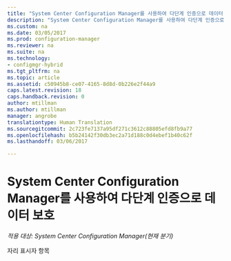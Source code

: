 ```yaml
---
title: "System Center Configuration Manager를 사용하여 다단계 인증으로 데이터 보호 | Microsoft Docs"
description: "System Center Configuration Manager를 사용하여 다단계 인증으로 장치 데이터를 보호합니다."
ms.custom: na
ms.date: 03/05/2017
ms.prod: configuration-manager
ms.reviewer: na
ms.suite: na
ms.technology:
- configmgr-hybrid
ms.tgt_pltfrm: na
ms.topic: article
ms.assetid: c50945b8-ce07-4165-8d8d-0b226e2f44a9
caps.latest.revision: 18
caps.handback.revision: 0
author: mtillman
ms.author: mtillman
manager: angrobe
translationtype: Human Translation
ms.sourcegitcommit: 2c723fe7137a95df271c3612c88805efd8fb9a77
ms.openlocfilehash: b5b24142f30db3ec2a71d188c0d4ebef1b40c62f
ms.lasthandoff: 03/06/2017

---
```

# <a name="protect-data-with-multi-factor-authentication-using-system-center-configuration-manager"></a>System Center Configuration Manager를 사용하여 다단계 인증으로 데이터 보호

*적용 대상: System Center Configuration Manager(현재 분기)*

자리 표시자 항목

